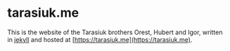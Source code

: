 # tarasiuk.me

This is the website of the Tarasiuk brothers Orest, Hubert and Igor, written in [jekyll](https://jekyllrb.com/) and hosted at [https://tarasiuk.me](https://tarasiuk.me).

